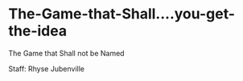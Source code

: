 The-Game-that-Shall....you-get-the-idea
=======================================

The Game that Shall not be Named

Staff:
Rhyse Jubenville
